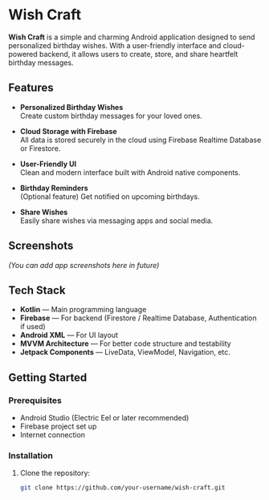 # Wish Craft

**Wish Craft** is a simple and charming Android application designed to send personalized birthday wishes. With a user-friendly interface and cloud-powered backend, it allows users to create, store, and share heartfelt birthday messages.

## Features

- **Personalized Birthday Wishes**  
  Create custom birthday messages for your loved ones.

- **Cloud Storage with Firebase**  
  All data is stored securely in the cloud using Firebase Realtime Database or Firestore.

- **User-Friendly UI**  
  Clean and modern interface built with Android native components.

- **Birthday Reminders**  
  (Optional feature) Get notified on upcoming birthdays.

- **Share Wishes**  
  Easily share wishes via messaging apps and social media.

## Screenshots

*(You can add app screenshots here in future)*

## Tech Stack

- **Kotlin** — Main programming language  
- **Firebase** — For backend (Firestore / Realtime Database, Authentication if used)  
- **Android XML** — For UI layout  
- **MVVM Architecture** — For better code structure and testability  
- **Jetpack Components** — LiveData, ViewModel, Navigation, etc.

## Getting Started

### Prerequisites

- Android Studio (Electric Eel or later recommended)  
- Firebase project set up  
- Internet connection  

### Installation

1. Clone the repository:

   ```bash
   git clone https://github.com/your-username/wish-craft.git
